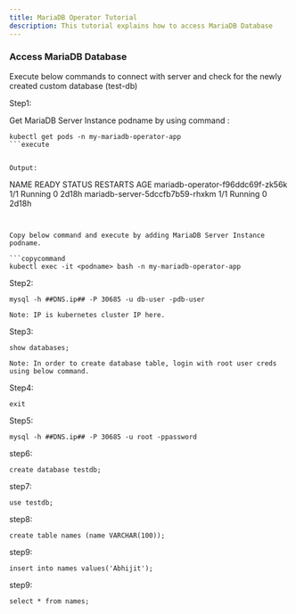 ```yaml
---
title: MariaDB Operator Tutorial
description: This tutorial explains how to access MariaDB Database
---
```


### Access MariaDB Database 

Execute below commands to connect with server and check for the newly created custom database (test-db)

Step1: 

Get MariaDB Server Instance podname by using command :


```execute
kubectl get pods -n my-mariadb-operator-app
```execute


Output:

```
NAME                                         READY   STATUS    RESTARTS   AGE
mariadb-operator-f96ddc69f-zk56k             1/1     Running   0          2d18h
mariadb-server-5dccfb7b59-rhxkm              1/1     Running   0          2d18h
```


Copy below command and execute by adding MariaDB Server Instance podname.

```copycommand
kubectl exec -it <podname> bash -n my-mariadb-operator-app
```

Step2:

```execute
mysql -h ##DNS.ip## -P 30685 -u db-user -pdb-user
```
```
Note: IP is kubernetes cluster IP here.
```
  
Step3:
```execute
show databases;
```
```
Note: In order to create database table, login with root user creds using below command.
```

Step4:
```execute
exit
```

Step5:
```execute
mysql -h ##DNS.ip## -P 30685 -u root -ppassword
```

step6:
```execute
create database testdb;
```

step7:
```execute
use testdb;
```

step8:
```execute
create table names (name VARCHAR(100));
```

step9:
```execute
insert into names values('Abhijit');
```

step9:
```execute
select * from names;
```
